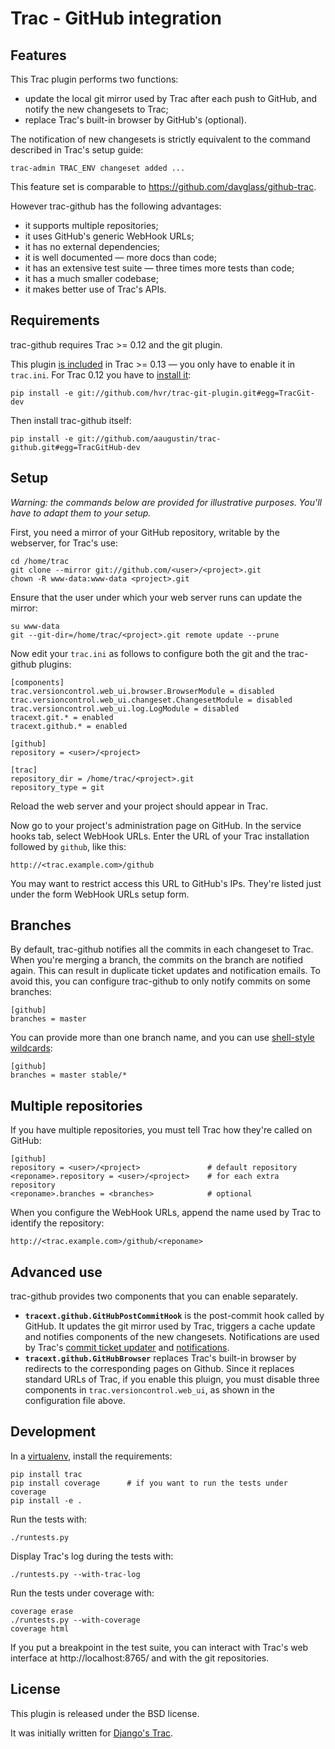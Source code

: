 Trac - GitHub integration
=========================

Features
--------

This Trac plugin performs two functions:

- update the local git mirror used by Trac after each push to GitHub, and
  notify the new changesets to Trac;
- replace Trac's built-in browser by GitHub's (optional).

The notification of new changesets is strictly equivalent to the command
described in Trac's setup guide:

    trac-admin TRAC_ENV changeset added ...

This feature set is comparable to https://github.com/davglass/github-trac.

However trac-github has the following advantages:

- it supports multiple repositories;
- it uses GitHub's generic WebHook URLs;
- it has no external dependencies;
- it is well documented — more docs than code;
- it has an extensive test suite — three times more tests than code;
- it has a much smaller codebase;
- it makes better use of Trac's APIs.

Requirements
------------

trac-github requires Trac >= 0.12 and the git plugin.

This plugin [is included](http://trac.edgewall.org/wiki/TracGit) in Trac >=
0.13 — you only have to enable it in `trac.ini`. For Trac 0.12 you have to
[install it](http://trac-hacks.org/wiki/GitPlugin):

    pip install -e git://github.com/hvr/trac-git-plugin.git#egg=TracGit-dev

Then install trac-github itself:

    pip install -e git://github.com/aaugustin/trac-github.git#egg=TracGitHub-dev

Setup
-----

_Warning: the commands below are provided for illustrative purposes. You'll
have to adapt them to your setup._

First, you need a mirror of your GitHub repository, writable by the webserver,
for Trac's use:

    cd /home/trac
    git clone --mirror git://github.com/<user>/<project>.git
    chown -R www-data:www-data <project>.git

Ensure that the user under which your web server runs can update the mirror:

    su www-data
    git --git-dir=/home/trac/<project>.git remote update --prune

Now edit your `trac.ini` as follows to configure both the git and the
trac-github plugins:

    [components]
    trac.versioncontrol.web_ui.browser.BrowserModule = disabled
    trac.versioncontrol.web_ui.changeset.ChangesetModule = disabled
    trac.versioncontrol.web_ui.log.LogModule = disabled
    tracext.git.* = enabled
    tracext.github.* = enabled

    [github]
    repository = <user>/<project>

    [trac]
    repository_dir = /home/trac/<project>.git
    repository_type = git

Reload the web server and your project should appear in Trac.

Now go to your project's administration page on GitHub. In the service hooks
tab, select WebHook URLs. Enter the URL of your Trac installation followed by
`github`, like this:

    http://<trac.example.com>/github

You may want to restrict access this URL to GitHub's IPs. They're listed just
under the form WebHook URLs setup form.

Branches
--------

By default, trac-github notifies all the commits in each changeset to Trac.
When you're merging a branch, the commits on the branch are notified again.
This can result in duplicate ticket updates and notification emails. To avoid
this, you can configure trac-github to only notify commits on some branches:

    [github]
    branches = master

You can provide more than one branch name, and you can use [shell-style
wildcards](http://docs.python.org/library/fnmatch):

    [github]
    branches = master stable/*

Multiple repositories
---------------------

If you have multiple repositories, you must tell Trac how they're called on
GitHub:

    [github]
    repository = <user>/<project>               # default repository
    <reponame>.repository = <user>/<project>    # for each extra repository
    <reponame>.branches = <branches>            # optional

When you configure the WebHook URLs, append the name used by Trac to identify
the repository:

    http://<trac.example.com>/github/<reponame>

Advanced use
------------

trac-github provides two components that you can enable separately.

- **`tracext.github.GitHubPostCommitHook`** is the post-commit hook called by
  GitHub. It updates the git mirror used by Trac, triggers a cache update and
  notifies components of the new changesets. Notifications are used by Trac's
  [commit ticket updater](http://trac.edgewall.org/wiki/CommitTicketUpdater)
  and [notifications](http://trac.edgewall.org/wiki/TracNotification).
- **`tracext.github.GitHubBrowser`** replaces Trac's built-in browser by
  redirects to the corresponding pages on Github. Since it replaces standard
  URLs of Trac, if you enable this pluign, you must disable three components in
  `trac.versioncontrol.web_ui`, as shown in the configuration file above.

Development
-----------

In a [virtualenv](http://www.virtualenv.org/), install the requirements:

    pip install trac
    pip install coverage      # if you want to run the tests under coverage
    pip install -e .

Run the tests with:

    ./runtests.py

Display Trac's log during the tests with:

    ./runtests.py --with-trac-log

Run the tests under coverage with:

    coverage erase
    ./runtests.py --with-coverage
    coverage html

If you put a breakpoint in the test suite, you can interact with Trac's web
interface at http://localhost:8765/ and with the git repositories.

License
-------

This plugin is released under the BSD license.

It was initially written for [Django's Trac](https://code.djangoproject.com/).
